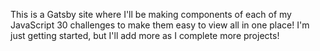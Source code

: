 This is a Gatsby site where I'll be making components of each of my JavaScript 30 challenges to make them easy to view all in one place! I'm just getting started, but I'll add more as I complete more projects!